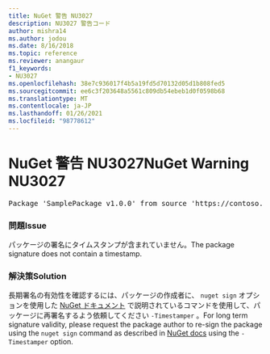 ```yaml
---
title: NuGet 警告 NU3027
description: NU3027 警告コード
author: mishra14
ms.author: jodou
ms.date: 8/16/2018
ms.topic: reference
ms.reviewer: anangaur
f1_keywords:
- NU3027
ms.openlocfilehash: 38e7c936017f4b5a19fd5d70132d05d1b808fed5
ms.sourcegitcommit: ee6c3f203648a5561c809db54ebeb1d0f0598b68
ms.translationtype: MT
ms.contentlocale: ja-JP
ms.lasthandoff: 01/26/2021
ms.locfileid: "98778612"
---
```

# <a name="nuget-warning-nu3027"></a><span data-ttu-id="03dc2-103">NuGet 警告 NU3027</span><span class="sxs-lookup"><span data-stu-id="03dc2-103">NuGet Warning NU3027</span></span>

<pre>Package 'SamplePackage v1.0.0' from source 'https://contoso.com/index.json': The signature should be timestamped to enable long-term signature validity after the certificate has expired.</pre>

### <a name="issue"></a><span data-ttu-id="03dc2-104">問題</span><span class="sxs-lookup"><span data-stu-id="03dc2-104">Issue</span></span>

<span data-ttu-id="03dc2-105">パッケージの署名にタイムスタンプが含まれていません。</span><span class="sxs-lookup"><span data-stu-id="03dc2-105">The package signature does not contain a timestamp.</span></span>


### <a name="solution"></a><span data-ttu-id="03dc2-106">解決策</span><span class="sxs-lookup"><span data-stu-id="03dc2-106">Solution</span></span>

<span data-ttu-id="03dc2-107">長期署名の有効性を確認するには、パッケージの作成者に、 `nuget sign` オプションを使用した [NuGet ドキュメント](../../create-packages/sign-a-package.md) で説明されているコマンドを使用して、パッケージに再署名するよう依頼してください `-Timestamper` 。</span><span class="sxs-lookup"><span data-stu-id="03dc2-107">For long term signature validity, please request the package author to re-sign the package using the `nuget sign` command as described in [NuGet docs](../../create-packages/sign-a-package.md) using the `-Timestamper` option.</span></span>
